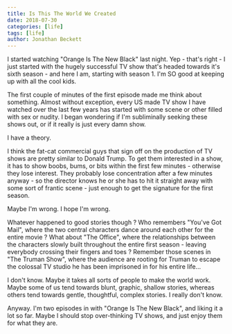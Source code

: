 ```yaml
---
title: Is This The World We Created 
date: 2018-07-30
categories: [life]
tags: [life]
author: Jonathan Beckett
---
```


I started watching "Orange Is The New Black" last night. Yep - that's right - I just started with the hugely successful TV show that's headed towards it's sixth season - and here I am, starting with season 1. I'm SO good at keeping up with all the cool kids.

The first couple of minutes of the first episode made me think about something. Almost without exception, every US made TV show I have watched over the last few years has started with some scene or other filled with sex or nudity. I began wondering if I'm subliminally seeking these shows out, or if it really is just every damn show.

I have a theory.

I think the fat-cat commercial guys that sign off on the production of TV shows are pretty similar to Donald Trump. To get them interested in a show, it has to show boobs, bums, or bits within the first few minutes - otherwise they lose interest. They probably lose concentration after a few minutes anyway - so the director knows he or she has to hit it straight away with some sort of frantic scene - just enough to get the signature for the first season.

Maybe I'm wrong. I hope I'm wrong.

Whatever happened to good stories though ? Who remembers "You've Got Mail", where the two central characters dance around each other for the entire movie ? What about "The Office", where the relationships between the characters slowly built throughout the entire first season - leaving everybody crossing their fingers and toes ? Remember those scenes in "The Truman Show", where the audience are rooting for Truman to escape the colossal TV studio he has been imprisoned in for his entire life...

I don't know. Maybe it takes all sorts of people to make the world work. Maybe some of us tend towards blunt, graphic, shallow stories, whereas others tend towards gentle, thoughtful, complex stories. I really don't know.

Anyway. I'm two episodes in with "Orange Is The New Black", and liking it a lot so far. Maybe I should stop over-thinking TV shows, and just enjoy them for what they are.